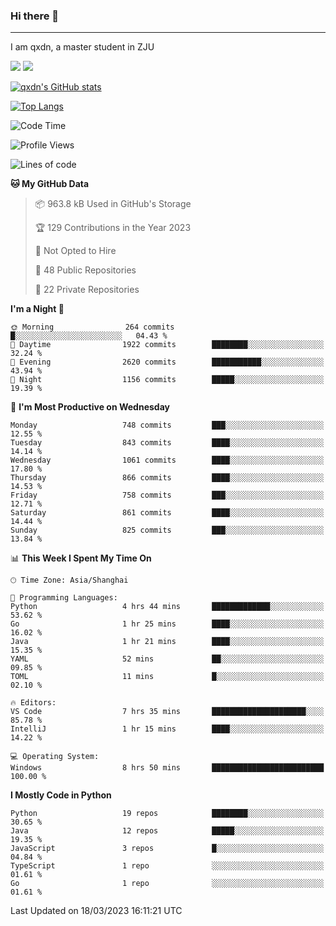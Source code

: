 ### Hi there 👋
---

I am qxdn, a master student in ZJU

[![](https://img.shields.io/badge/blog-qxdn-brightgreen?style=for-the-badge&logo=hexo)](https://qianxu.run) [![](https://img.shields.io/badge/bilibili-qxdn-ff69b4?style=for-the-badge&logo=Bilibili)](https://space.bilibili.com/11674667)


[![qxdn's GitHub stats](https://github-readme-stats.vercel.app/api?username=qxdn&count_private=true&show_icons=true)](https://github.com/qxdn)

[![Top Langs](https://github-readme-stats.vercel.app/api/top-langs/?username=qxdn&layout=compact)](https://github.com/qxdn)

<!--START_SECTION:waka-->
![Code Time](http://img.shields.io/badge/Code%20Time-918%20hrs%2050%20mins-blue)

![Profile Views](http://img.shields.io/badge/Profile%20Views-10-blue)

![Lines of code](https://img.shields.io/badge/From%20Hello%20World%20I%27ve%20Written-10.3%20million%20lines%20of%20code-blue)

**🐱 My GitHub Data** 

> 📦 963.8 kB Used in GitHub's Storage 
 > 
> 🏆 129 Contributions in the Year 2023
 > 
> 🚫 Not Opted to Hire
 > 
> 📜 48 Public Repositories 
 > 
> 🔑 22 Private Repositories 
 > 
**I'm a Night 🦉** 

```text
🌞 Morning                264 commits         █░░░░░░░░░░░░░░░░░░░░░░░░   04.43 % 
🌆 Daytime                1922 commits        ████████░░░░░░░░░░░░░░░░░   32.24 % 
🌃 Evening                2620 commits        ███████████░░░░░░░░░░░░░░   43.94 % 
🌙 Night                  1156 commits        █████░░░░░░░░░░░░░░░░░░░░   19.39 % 
```
📅 **I'm Most Productive on Wednesday** 

```text
Monday                   748 commits         ███░░░░░░░░░░░░░░░░░░░░░░   12.55 % 
Tuesday                  843 commits         ████░░░░░░░░░░░░░░░░░░░░░   14.14 % 
Wednesday                1061 commits        ████░░░░░░░░░░░░░░░░░░░░░   17.80 % 
Thursday                 866 commits         ████░░░░░░░░░░░░░░░░░░░░░   14.53 % 
Friday                   758 commits         ███░░░░░░░░░░░░░░░░░░░░░░   12.71 % 
Saturday                 861 commits         ████░░░░░░░░░░░░░░░░░░░░░   14.44 % 
Sunday                   825 commits         ███░░░░░░░░░░░░░░░░░░░░░░   13.84 % 
```


📊 **This Week I Spent My Time On** 

```text
🕑︎ Time Zone: Asia/Shanghai

💬 Programming Languages: 
Python                   4 hrs 44 mins       █████████████░░░░░░░░░░░░   53.62 % 
Go                       1 hr 25 mins        ████░░░░░░░░░░░░░░░░░░░░░   16.02 % 
Java                     1 hr 21 mins        ████░░░░░░░░░░░░░░░░░░░░░   15.35 % 
YAML                     52 mins             ██░░░░░░░░░░░░░░░░░░░░░░░   09.85 % 
TOML                     11 mins             █░░░░░░░░░░░░░░░░░░░░░░░░   02.10 % 

🔥 Editors: 
VS Code                  7 hrs 35 mins       █████████████████████░░░░   85.78 % 
IntelliJ                 1 hr 15 mins        ████░░░░░░░░░░░░░░░░░░░░░   14.22 % 

💻 Operating System: 
Windows                  8 hrs 50 mins       █████████████████████████   100.00 % 
```

**I Mostly Code in Python** 

```text
Python                   19 repos            ████████░░░░░░░░░░░░░░░░░   30.65 % 
Java                     12 repos            █████░░░░░░░░░░░░░░░░░░░░   19.35 % 
JavaScript               3 repos             █░░░░░░░░░░░░░░░░░░░░░░░░   04.84 % 
TypeScript               1 repo              ░░░░░░░░░░░░░░░░░░░░░░░░░   01.61 % 
Go                       1 repo              ░░░░░░░░░░░░░░░░░░░░░░░░░   01.61 % 
```




 Last Updated on 18/03/2023 16:11:21 UTC
<!--END_SECTION:waka-->

<!--
**qxdn/qxdn** is a ✨ _special_ ✨ repository because its `README.md` (this file) appears on your GitHub profile.

Here are some ideas to get you started:

- 🔭 I’m currently working on ...
- 🌱 I’m currently learning ...
- 👯 I’m looking to collaborate on ...
- 🤔 I’m looking for help with ...
- 💬 Ask me about ...
- 📫 How to reach me: ...
- 😄 Pronouns: ...
- ⚡ Fun fact: ...
-->
